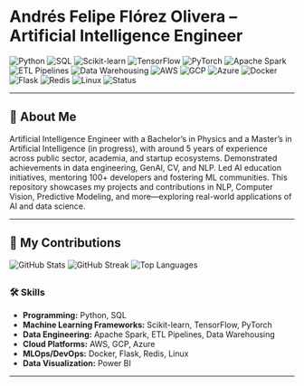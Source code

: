 # Andrés Felipe Flórez Olivera – Artificial Intelligence Engineer

![Python](https://img.shields.io/badge/Python-3.x-blue?style=flat&logo=python)
![SQL](https://img.shields.io/badge/SQL-Database-grey?style=flat&logo=postgresql)
![Scikit-learn](https://img.shields.io/badge/Scikit--learn-Machine%20Learning-orange?style=flat&logo=scikit-learn)
![TensorFlow](https://img.shields.io/badge/TensorFlow-2.x-ff6f00?style=flat&logo=tensorflow)
![PyTorch](https://img.shields.io/badge/PyTorch-1.x-ee4c2c?style=flat&logo=pytorch)
![Apache Spark](https://img.shields.io/badge/Apache%20Spark-Big%20Data-e25a1c?style=flat&logo=apachespark)
![ETL Pipelines](https://img.shields.io/badge/ETL-Pipelines-blueviolet?style=flat)
![Data Warehousing](https://img.shields.io/badge/Data-Warehousing-forestgreen?style=flat)
![AWS](https://img.shields.io/badge/AWS-Cloud-ff9900?style=flat&logo=amazonaws)
![GCP](https://img.shields.io/badge/GCP-Cloud-4285f4?style=flat&logo=googlecloud)
![Azure](https://img.shields.io/badge/Azure-Cloud-0078d4?style=flat&logo=microsoftazure)
![Docker](https://img.shields.io/badge/Docker-Containers-2496ed?style=flat&logo=docker)
![Flask](https://img.shields.io/badge/Flask-Web%20Framework-000000?style=flat&logo=flask)
![Redis](https://img.shields.io/badge/Redis-Database-dc382d?style=flat&logo=redis)
![Linux](https://img.shields.io/badge/Linux-OS-fcc624?style=flat&logo=linux)
![Status](https://img.shields.io/badge/Status-Active-green)  

---

## 📌  About Me

Artificial Intelligence Engineer with a Bachelor’s in Physics and a Master’s in Artificial Intelligence (in progress), with around 5 years of experience across public sector, academia, and startup ecosystems. Demonstrated achievements in data engineering, GenAI, CV, and NLP. Led AI education initiatives, mentoring 100+ developers and fostering ML communities. 
This repository showcases my projects and contributions in NLP, Computer Vision, Predictive Modeling, and more—exploring real-world applications of AI and data science.

---

## 🚀 My Contributions
![GitHub Stats](https://github-readme-stats.vercel.app/api?username=afelipfo&show_icons=true&count_private=true&theme=radical)
![GitHub Streak](https://github-readme-streak-stats.herokuapp.com/?user=afelipfo&theme=radical)
![Top Languages](https://github-readme-stats.vercel.app/api/top-langs/?username=afelipfo&layout=compact&theme=radical)


## 

### 🛠️ Skills  
- **Programming:** Python, SQL
- **Machine Learning Frameworks:** Scikit-learn, TensorFlow, PyTorch
- **Data Engineering:** Apache Spark, ETL Pipelines, Data Warehousing   
- **Cloud Platforms:** AWS, GCP, Azure  
- **MLOps/DevOps:** Docker, Flask, Redis, Linux  
- **Data Visualization:** Power BI

---
